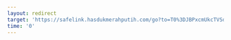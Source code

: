 ```yaml
--- 
layout: redirect 
target: 'https://safelink.hasdukmerahputih.com/go?to=T0%3DJBPxcmUkcTVSdXVXRXdVJDFSZPTNRVRlRVJGVwVyVEelJVJZJHO1WFU2szE0ZWVFUkT2JUVKJhTjakOUVldtBwTXTDVzFk1ikySaMlY0hk5WFRaHUldk1GxZh6TZbDMHZmIyM1axYVMjlGhjFYc5d2THkE02BjSIUjPWFXJsw%2Fd0bWLmhHVwFydzdGcy1mVzNpbidXbC1WFs1zbydCdGFi1zZvczLWaXBC108xMnbybS9mNvloL1dGaHBXJhttZkdWYXNy5olualbGYWZy9zM6L0cHaHR' 
time: '0' 
---
```

